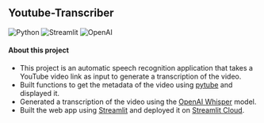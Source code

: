 ## Youtube-Transcriber

![Python](https://img.shields.io/badge/Python-FFD43B?style=for-the-badge&logo=python&logoColor=blue)
![Streamlit](https://img.shields.io/badge/Streamlit-FF4B4B?style=for-the-badge&logo=Streamlit&logoColor=white)
![OpenAI](https://camo.githubusercontent.com/ea872adb9aba9cf6b4e976262f6d4b83b97972d0d5a7abccfde68eb2ae55325f/68747470733a2f2f696d672e736869656c64732e696f2f7374617469632f76313f7374796c653d666f722d7468652d6261646765266d6573736167653d4f70656e414926636f6c6f723d343132393931266c6f676f3d4f70656e4149266c6f676f436f6c6f723d464646464646266c6162656c3d)

#### About this project
- This project is an automatic speech recognition application that takes a YouTube video link as input to generate a transcription of the video.
- Built functions to get the metadata of the video using [pytube](https://github.com/pytube/pytube) and displayed it.
- Generated a transcription of the video using the [OpenAI Whisper](https://openai.com/blog/whisper) model.
- Built the web app using [Streamlit](https://streamlit.io) and deployed it on [Streamlit Cloud](https://share.streamlit.io).
